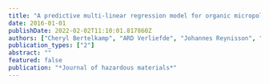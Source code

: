 ```yaml
---
title: "A predictive multi-linear regression model for organic micropollutants, based on a laboratory-scale column study simulating the river bank filtration process"
date: 2016-01-01
publishDate: 2022-02-02T11:10:01.817860Z
authors: ["Cheryl Bertelkamp", "ARD Verliefde", "Johannes Reynisson", "Naresh Singhal", "AJ Cabo", "Martin De Jonge", "Jan Peter van der Hoek"]
publication_types: ["2"]
abstract: ""
featured: false
publication: "*Journal of hazardous materials*"
---
```


